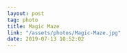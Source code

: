 ```yaml
---
layout: post
tag: photo
title: Magic Maze
link: "/assets/photos/Magic-Maze.jpg"
date: 2019-07-13 10:52:02
---
```

